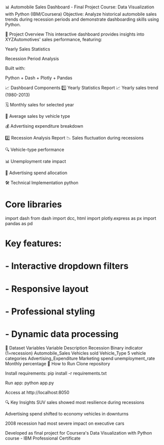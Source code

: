 📊 Automobile Sales Dashboard - Final Project
Course: Data Visualization with Python (IBM/Coursera)
Objective: Analyze historical automobile sales trends during recession periods and demonstrate dashboarding skills using Python.

🚀 Project Overview
This interactive dashboard provides insights into XYZAutomotives' sales performance, featuring:

Yearly Sales Statistics

Recession Period Analysis

Built with:

Python + Dash + Plotly + Pandas

📈 Dashboard Components
1️⃣ Yearly Statistics Report
📈 Yearly sales trend (1980-2013)

🗓️ Monthly sales for selected year

🚗 Average sales by vehicle type

💰 Advertising expenditure breakdown

2️⃣ Recession Analysis Report
📉 Sales fluctuation during recessions

🔍 Vehicle-type performance

📊 Unemployment rate impact

💸 Advertising spend allocation

🛠️ Technical Implementation
python
# Core libraries
import dash
from dash import dcc, html
import plotly.express as px
import pandas as pd

# Key features:
# - Interactive dropdown filters
# - Responsive layout
# - Professional styling
# - Dynamic data processing
📂 Dataset Variables
Variable	Description
Recession	Binary indicator (1=recession)
Automobile_Sales	Vehicles sold
Vehicle_Type	5 vehicle categories
Advertising_Expenditure	Marketing spend
unemployment_rate	Monthly percentage
🚦 How to Run
Clone repository

Install requirements: pip install -r requirements.txt

Run app: python app.py

Access at http://localhost:8050

🔍 Key Insights
SUV sales showed most resilience during recessions

Advertising spend shifted to economy vehicles in downturns

2008 recession had most severe impact on executive cars

Developed as final project for Coursera's Data Visualization with Python course - IBM Professional Certificate

